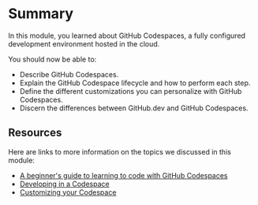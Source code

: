 # Summary

In this module, you learned about GitHub Codespaces, a fully configured development environment hosted in the cloud.

You should now be able to:

- Describe GitHub Codespaces.
- Explain the GitHub Codespace lifecycle and how to perform each step.
- Define the different customizations you can personalize with GitHub Codespaces.
- Discern the differences between GitHub.dev and GitHub Codespaces.

## Resources

Here are links to more information on the topics we discussed in this module:

- [A beginner's guide to learning to code with GitHub Codespaces](link_to_guide)
- [Developing in a Codespace](link_to_development_guide)
- [Customizing your Codespace](link_to_customization_guide)


